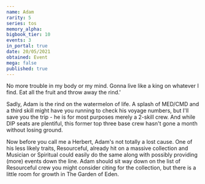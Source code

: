 ```yaml
---
name: Adam
rarity: 5
series: tos
memory_alpha:
bigbook_tier: 10
events: 3
in_portal: true
date: 20/05/2021
obtained: Event
mega: false
published: true
---
```


No more trouble in my body or my mind. Gonna live like a king on whatever I find. Eat all the fruit and throw away the rind.'

Sadly, Adam is the rind on the watermelon of life. A splash of MED/CMD and a third skill might have you running to check his voyage numbers, but I'll save you the trip - he is for most purposes merely a 2-skill crew. And while DIP seats are plentiful, this former top three base crew hasn't gone a month without losing ground.

Now before you call me a Herbert, Adam's not totally a lost cause. One of his less likely traits, Resourceful, already hit on a massive collection and Musician or Spiritual could easily do the same along with possibly providing (more) events down the line. Adam should sit way down on the list of Resourceful crew you might consider citing for the collection, but there is a little room for growth in The Garden of Eden.
